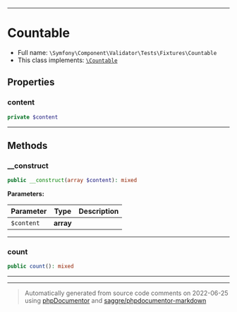 ***

# Countable





* Full name: `\Symfony\Component\Validator\Tests\Fixtures\Countable`
* This class implements:
[`\Countable`](../../../../../Countable.md)



## Properties


### content



```php
private $content
```






***

## Methods


### __construct



```php
public __construct(array $content): mixed
```








**Parameters:**

| Parameter | Type | Description |
|-----------|------|-------------|
| `$content` | **array** |  |




***

### count



```php
public count(): mixed
```











***


***
> Automatically generated from source code comments on 2022-06-25 using [phpDocumentor](http://www.phpdoc.org/) and [saggre/phpdocumentor-markdown](https://github.com/Saggre/phpDocumentor-markdown)
